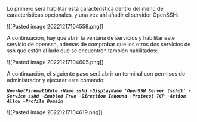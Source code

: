 Lo primero será habilitar esta característica dentro del menú de características opcionales, y una vez ahí añadir el servidor OpenSSH:

![[Pasted image 20221217104559.png]]

A continuación, hay que abrir la ventana de servicios y habilitar este servicio de openssh, además de comprobar que los otros dos servicios de ssh que están al lado que se encuentren también habilitados:

![[Pasted image 20221217104605.png]]

A continuación, el siguiente paso será abrir un terminal con permisos de administrador y ejecutar este comando:

_**`New-NetFirewallRule -Name sshd -DisplayName 'OpenSSH Server (sshd)' -Service sshd -Enabled True -Direction Inbound -Protocol TCP -Action Allow -Profile Domain`**_

![[Pasted image 20221217104619.png]]

